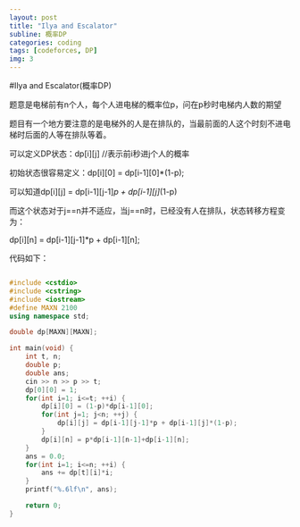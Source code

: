 ```yaml
---
layout: post
title: "Ilya and Escalator"
subline: 概率DP
categories: coding
tags: [codeforces, DP]
img: 3
---
```


#Ilya and Escalator(概率DP)

题意是电梯前有n个人，每个人进电梯的概率位p，问在p秒时电梯内人数的期望

题目有一个地方要注意的是电梯外的人是在排队的，当最前面的人这个时刻不进电梯时后面的人等在排队等着。

可以定义DP状态：dp[i][j] //表示前i秒进j个人的概率

初始状态很容易定义：dp[i][0] = dp[i-1][0]*(1-p);

可以知道dp[i][j] = dp[i-1][j-1]*p + dp[i-1][j]*(1-p)

而这个状态对于j==n并不适应，当j==n时，已经没有人在排队，状态转移方程变为：

dp[i][n] = dp[i-1][j-1]*p + dp[i-1][n];

代码如下：

```cpp

#include <cstdio>
#include <cstring>
#include <iostream>
#define MAXN 2100
using namespace std;

double dp[MAXN][MAXN];

int main(void) {
    int t, n;
    double p;
    double ans;
    cin >> n >> p >> t;
    dp[0][0] = 1;
    for(int i=1; i<=t; ++i) {
        dp[i][0] = (1-p)*dp[i-1][0];
        for(int j=1; j<n; ++j) {
            dp[i][j] = dp[i-1][j-1]*p + dp[i-1][j]*(1-p);
        }
        dp[i][n] = p*dp[i-1][n-1]+dp[i-1][n];
    }
    ans = 0.0;
    for(int i=1; i<=n; ++i) {
        ans += dp[t][i]*i;
    }
    printf("%.6lf\n", ans);

    return 0;
}

```
